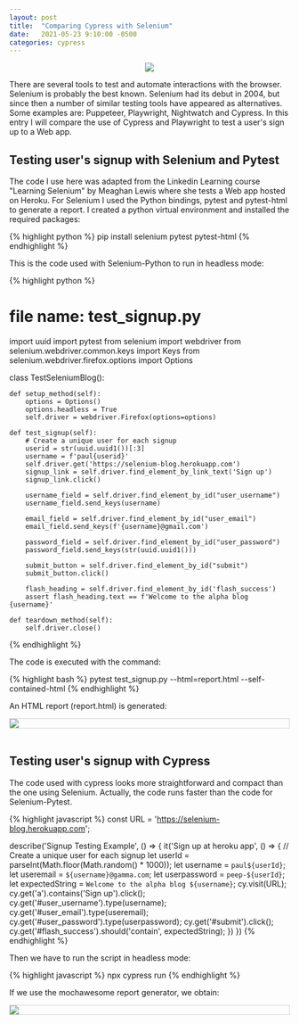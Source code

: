 ```yaml
---
layout: post
title:  "Comparing Cypress with Selenium"
date:   2021-05-23 9:10:00 -0500
categories: cypress
---
```


<div class="post-image" style="text-align: center;">
  <img src="{{site.baseurl}}/assets/img/cypress-selenium.png">
</div>

There are several tools to test and automate interactions with the browser. Selenium is probably the best known. Selenium had its debut in 2004, but since then a number of similar testing tools have appeared as alternatives. Some examples are: Puppeteer, Playwright, Nightwatch and Cypress. In this entry I will compare the use of Cypress and Playwright to test a user's sign up to a Web app.

## Testing user's signup with Selenium and Pytest

The code I use here was adapted from the Linkedin Learning course "Learning Selenium" by Meaghan Lewis where she tests a Web app hosted on Heroku. For Selenium I used the Python bindings, pytest and pytest-html to generate a report. I created a python virtual environment and installed the required packages:

{% highlight python %}
pip install selenium pytest pytest-html
{% endhighlight %}

This is the code used with Selenium-Python to run in headless mode:

{% highlight python %}
# file name: test_signup.py
import uuid
import pytest
from selenium import webdriver
from selenium.webdriver.common.keys import Keys
from selenium.webdriver.firefox.options import Options

class TestSeleniumBlog():

    def setup_method(self):
        options = Options()
        options.headless = True
        self.driver = webdriver.Firefox(options=options)

    def test_signup(self):
        # Create a unique user for each signup
        userid = str(uuid.uuid1())[:3]
        username = f'paul{userid}'
        self.driver.get('https://selenium-blog.herokuapp.com')
        signup_link = self.driver.find_element_by_link_text('Sign up')
        signup_link.click()

        username_field = self.driver.find_element_by_id("user_username")
        username_field.send_keys(username)

        email_field = self.driver.find_element_by_id("user_email")
        email_field.send_keys(f'{username}@gmail.com')

        password_field = self.driver.find_element_by_id("user_password")
        password_field.send_keys(str(uuid.uuid1()))

        submit_button = self.driver.find_element_by_id("submit")
        submit_button.click()
    
        flash_heading = self.driver.find_element_by_id('flash_success')
        assert flash_heading.text == f'Welcome to the alpha blog {username}'
        
    def teardown_method(self):
        self.driver.close()
{% endhighlight %}

The code is executed with the command:

{% highlight bash %}
pytest test_signup.py --html=report.html --self-contained-html
{% endhighlight %}

An HTML report (report.html) is generated:

<div class="post-image" style="border: 1px solid lightgrey;">
  <img src="{{site.baseurl}}/assets/img/pyreport.png">
</div>

<br>

## Testing user's signup with Cypress

The code used with cypress looks more straightforward and compact than the one using Selenium. Actually, the code runs faster than the code for Selenium-Pytest.

{% highlight javascript %}
const URL = 'https://selenium-blog.herokuapp.com';

describe('Signup Testing Example', () => {
    it('Sign up at heroku app', () => {
        // Create a unique user for each signup
        let userId = parseInt(Math.floor(Math.random() * 1000));
        let username = `paul${userId}`;
        let useremail = `${username}@gamma.com`;
        let userpassword = `peep-${userId}`;
        let expectedString = `Welcome to the alpha blog ${username}`;
        cy.visit(URL);
        cy.get('a').contains('Sign up').click();
        cy.get('#user_username').type(username);
        cy.get('#user_email').type(useremail);
        cy.get('#user_password').type(userpassword);
        cy.get('#submit').click();
        cy.get('#flash_success').should('contain', expectedString);
    })
})
{% endhighlight %}

Then we have to run the script in headless mode:

{% highlight javascript %}
npx cypress run
{% endhighlight %}

If we use the mochawesome report generator, we obtain:

<div class="post-image" style="border: 1px solid lightgrey;">
  <img src="{{site.baseurl}}/assets/img/cy-report.png">
</div>
